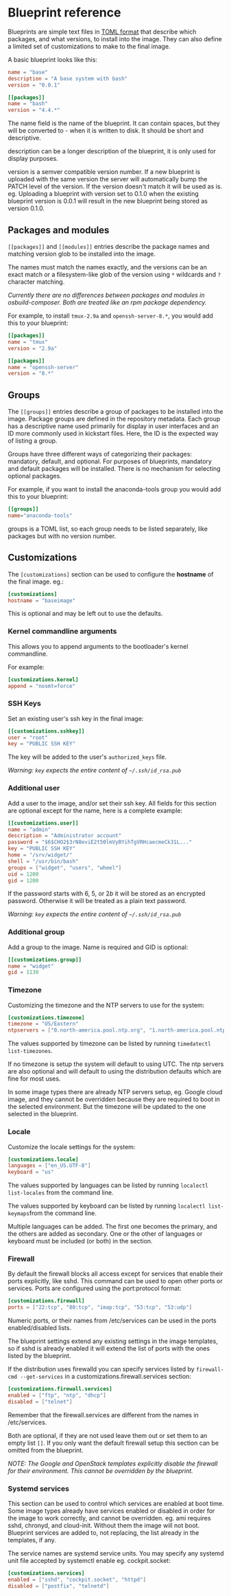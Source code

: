 # Blueprint reference

Blueprints are simple text files in [TOML format](https://toml.io/en/) that describe which packages, and what versions, to install into the image. They can also define a limited set of customizations to make to the final image.

A basic blueprint looks like this:

```toml
name = "base"
description = "A base system with bash"
version = "0.0.1"

[[packages]]
name = "bash"
version = "4.4.*"
```

The name field is the name of the blueprint. It can contain spaces, but they will be converted to - when it is written to disk. It should be short and descriptive.

description can be a longer description of the blueprint, it is only used for display purposes.

version is a semver compatible version number. If a new blueprint is uploaded with the same version the server will automatically bump the PATCH level of the version. If the version doesn't match it will be used as is. eg. Uploading a blueprint with version set to 0.1.0 when the existing blueprint version is 0.0.1 will result in the new blueprint being stored as version 0.1.0.

## Packages and modules

`[[packages]]` and `[[modules]]` entries describe the package names and matching version glob to be installed into the image.

The names must match the names exactly, and the versions can be an exact match or a filesystem-like glob of the version using `*` wildcards and `?` character matching.

*Currently there are no differences between packages and modules in osbuild-composer. Both are treated like an rpm package dependency.*

For example, to install `tmux-2.9a` and `openssh-server-8.*`, you would add this to your blueprint:

```toml
[[packages]]
name = "tmux"
version = "2.9a"

[[packages]]
name = "openssh-server"
version = "8.*"
```

## Groups

The `[[groups]]` entries describe a group of packages to be installed into the image. Package groups are defined in the repository metadata. Each group has a descriptive name used primarily for display in user interfaces and an ID more commonly used in kickstart files. Here, the ID is the expected way of listing a group.

Groups have three different ways of categorizing their packages: mandatory, default, and optional. For purposes of blueprints, mandatory and default packages will be installed. There is no mechanism for selecting optional packages.

For example, if you want to install the anaconda-tools group you would add this to your blueprint:

```toml
[[groups]]
name="anaconda-tools"
```

groups is a TOML list, so each group needs to be listed separately, like packages but with no version number.

## Customizations

The `[customizations]` section can be used to configure the **hostname** of the final image. eg.:

```toml
[customizations]
hostname = "baseimage"
```

This is optional and may be left out to use the defaults.

### Kernel commandline arguments

This allows you to append arguments to the bootloader's kernel commandline.

For example:

```toml
[customizations.kernel]
append = "nosmt=force"
```

### SSH Keys

Set an existing user's ssh key in the final image:

```toml
[[customizations.sshkey]]
user = "root"
key = "PUBLIC SSH KEY"
```
The key will be added to the user's `authorized_keys` file.

*Warning: `key` expects the entire content of `~/.ssh/id_rsa.pub`*

### Additional user

Add a user to the image, and/or set their ssh key. All fields for this section are optional except for the name, here is a complete example:

```toml
[[customizations.user]]
name = "admin"
description = "Administrator account"
password = "$6$CHO2$3rN8eviE2t50lmVyBYihTgVRHcaecmeCk31L..."
key = "PUBLIC SSH KEY"
home = "/srv/widget/"
shell = "/usr/bin/bash"
groups = ["widget", "users", "wheel"]
uid = 1200
gid = 1200
```

If the password starts with $6$, $5$, or $2b$ it will be stored as an encrypted password. Otherwise it will be treated as a plain text password.

*Warning: `key` expects the entire content of `~/.ssh/id_rsa.pub`*

### Additional group

Add a group to the image. Name is required and GID is optional:

```toml
[[customizations.group]]
name = "widget"
gid = 1130
```


### Timezone

Customizing the timezone and the NTP servers to use for the system:

```toml
[customizations.timezone]
timezone = "US/Eastern"
ntpservers = ["0.north-america.pool.ntp.org", "1.north-america.pool.ntp.org"]
```

The values supported by timezone can be listed by running `timedatectl list-timezones`.

If no timezone is setup the system will default to using UTC. The ntp servers are also optional and will default to using the distribution defaults which are fine for most uses.

In some image types there are already NTP servers setup, eg. Google cloud image, and they cannot be overridden because they are required to boot in the selected environment. But the timezone will be updated to the one selected in the blueprint.

### Locale

Customize the locale settings for the system:

```toml
[customizations.locale]
languages = ["en_US.UTF-8"]
keyboard = "us"
```

The values supported by languages can be listed by running `localectl list-locales` from the command line.

The values supported by keyboard can be listed by running `localectl list-keymaps`from the command line.

Multiple languages can be added. The first one becomes the primary, and the others are added as secondary. One or the other of languages or keyboard must be included (or both) in the section.

### Firewall

By default the firewall blocks all access except for services that enable their ports explicitly, like sshd. This command can be used to open other ports or services. Ports are configured using the port:protocol format:

```toml
[customizations.firewall]
ports = ["22:tcp", "80:tcp", "imap:tcp", "53:tcp", "53:udp"]
```

Numeric ports, or their names from /etc/services can be used in the ports enabled/disabled lists.

The blueprint settings extend any existing settings in the image templates, so if sshd is already enabled it will extend the list of ports with the ones listed by the blueprint.

If the distribution uses firewalld you can specify services listed by `firewall-cmd --get-services` in a customizations.firewall.services section:

```toml
[customizations.firewall.services]
enabled = ["ftp", "ntp", "dhcp"]
disabled = ["telnet"]
```

Remember that the firewall.services are different from the names in /etc/services.

Both are optional, if they are not used leave them out or set them to an empty list `[]`. If you only want the default firewall setup this section can be omitted from the blueprint.

*NOTE: The Google and OpenStack templates explicitly disable the firewall for their environment. This cannot be overridden by the blueprint.*

### Systemd services

This section can be used to control which services are enabled at boot time. Some image types already have services enabled or disabled in order for the image to work correctly, and cannot be overridden. eg. ami requires sshd, chronyd, and cloud-init. Without them the image will not boot. Blueprint services are added to, not replacing, the list already in the templates, if any.

The service names are systemd service units. You may specify any systemd unit file accepted by systemctl enable eg. cockpit.socket:

```toml
[customizations.services]
enabled = ["sshd", "cockpit.socket", "httpd"]
disabled = ["postfix", "telnetd"]
```
